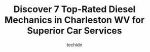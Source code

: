 ---
layout: ampstory
image: https://images.unsplash.com/photo-1553440569-bcc63803a83d?ixlib=rb-4.0.3&ixid=MnwxMjA3fDB8MHxwaG90by1wYWdlfHx8fGVufDB8fHx8&auto=format&fit=crop&w=640&h=853&q=80
author: techidn
featured: false
description: For top-quality automotive repairs and maintenance, visit the 7 best Diesel Mechanic in Charleston WV, USA. Their reputation for excellence and their dedication to customer satisfaction make
title: Discover 7 Top-Rated Diesel Mechanics in Charleston WV for Superior Car Services
cover:
   title: Discover 7 Top-Rated Diesel Mechanics in Charleston WV for Superior Car Services
   subtitle: Rickpate
   background: https://images.unsplash.com/photo-1553440569-bcc63803a83d?ixlib=rb-4.0.3&ixid=MnwxMjA3fDB8MHxwaG90by1wYWdlfHx8fGVufDB8fHx8&auto=format&fit=crop&w=640&h=853&q=80

pages: 
 - layout: thirds
   top: <h1>#1 Up the Creek Auto Repair and Towing</h1>
   bottom: "<p>We needed an emergency repair when on vacation.  Up the creek auto repair squeezed us in same day even though they were extremely busy and had our truck back to us in les</p>"
   background: https://www.knot35.com/toplist/wp-content/uploads/2023/06/best-diesel-mechanic-1-in-charleston-wv-1685836389.jpeg
   backgroundblur: true
 - layout: thirds
   top: <h1>#2 Bigley Auto</h1>
   bottom: "<p>2360 Pennsylvania Ave, Charleston, WV 25302, United States</p>"
   background: https://www.knot35.com/toplist/wp-content/uploads/2023/06/best-diesel-mechanic-2-in-charleston-wv-1685836389.jpeg
   cta:
      link: https://www.knot35.com/toplist/discover-7-top-rated-diesel-mechanics-in-charleston-wv-for-superior-car-services/
      text: Discover 7 Top-Rated Diesel Mechanics in Charleston WV for Superior Car Services
 - layout: thirds
   top: <h1>#3 Almost Heaven Auto Repair</h1>
   bottom: "<p>12 Commercial Dr, Charleston, WV 25311, United States</p>"
   background: https://www.knot35.com/toplist/wp-content/uploads/2023/06/best-diesel-mechanic-3-in-charleston-wv-1685836390.jpeg
   cta:
      link: https://www.knot35.com/toplist/discover-7-top-rated-diesel-mechanics-in-charleston-wv-for-superior-car-services/
      text: Discover 7 Top-Rated Diesel Mechanics in Charleston WV for Superior Car Services
 - layout: thirds
   top: <h1>#4 Link Automotive</h1>
   bottom: "<p>312 21st St W, Charleston, WV 25387, United States</p>"
   background: https://images.unsplash.com/photo-1557672172-298e090bd0f1?ixlib=rb-4.0.3&ixid=MnwxMjA3fDB8MHxwaG90by1wYWdlfHx8fGVufDB8fHx8&auto=format&fit=crop&w=640&h=853&q=80
   cta:
      link: https://www.knot35.com/toplist/discover-7-top-rated-diesel-mechanics-in-charleston-wv-for-superior-car-services/
      text: Discover 7 Top-Rated Diesel Mechanics in Charleston WV for Superior Car Services
 - layout: thirds
   top: <h1>#5 Woodys Auto and Custom Exhaust</h1>
   bottom: "<p>2425 Hampshire Dr, Charleston, WV 25387, United States</p>"
   background: https://images.unsplash.com/photo-1527067829737-402993088e6b?ixlib=rb-4.0.3&ixid=MnwxMjA3fDB8MHxwaG90by1wYWdlfHx8fGVufDB8fHx8&auto=format&fit=crop&w=640&h=853&q=80
   cta:
      link: https://www.knot35.com/toplist/discover-7-top-rated-diesel-mechanics-in-charleston-wv-for-superior-car-services/
      text: Discover 7 Top-Rated Diesel Mechanics in Charleston WV for Superior Car Services
 - layout: thirds
   top: <h1>#6 Lahoda Brothers Auto Repair</h1>
   bottom: "<p>2650 7th Ave, Charleston, WV 25387, United States</p>"
   background: https://images.unsplash.com/photo-1609083590460-7b8cc0ca65f8?ixlib=rb-4.0.3&ixid=MnwxMjA3fDB8MHxwaG90by1wYWdlfHx8fGVufDB8fHx8&auto=format&fit=crop&w=640&h=853&q=80
   cta:
      link: https://www.knot35.com/toplist/discover-7-top-rated-diesel-mechanics-in-charleston-wv-for-superior-car-services/
      text: Discover 7 Top-Rated Diesel Mechanics in Charleston WV for Superior Car Services
 - layout: thirds
   top: <h1>#7 Charleston High-End Motorworks LLC</h1>
   bottom: "<p>200 MacCorkle Ave SE, Charleston, WV 25314, United States</p>"
   background: https://images.unsplash.com/photo-1618556658017-fd9c732d1360?ixlib=rb-4.0.3&ixid=MnwxMjA3fDB8MHxwaG90by1wYWdlfHx8fGVufDB8fHx8&auto=format&fit=crop&w=640&h=853&q=80
   cta:
      link: https://www.knot35.com/toplist/discover-7-top-rated-diesel-mechanics-in-charleston-wv-for-superior-car-services/
      text: Discover 7 Top-Rated Diesel Mechanics in Charleston WV for Superior Car Services
 - layout: thirds
   middle: Continue reading...
   background: https://images.unsplash.com/photo-1546497974-b213c9efb599?ixlib=rb-4.0.3&ixid=MnwxMjA3fDB8MHxwaG90by1wYWdlfHx8fGVufDB8fHx8&auto=format&fit=crop&w=640&h=853&q=80
   cta:
      link: https://www.knot35.com/toplist/discover-7-top-rated-diesel-mechanics-in-charleston-wv-for-superior-car-services/
      text: Discover 7 Top-Rated Diesel Mechanics in Charleston WV for Superior Car Services
      
---